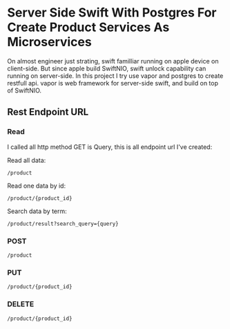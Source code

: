 # Server Side Swift With Postgres For Create Product Services As Microservices

On almost engineer just strating, swift  familliar running on apple device on client-side. But since apple build SwiftNIO, swift unlock capability can running on server-side. In this project I try use vapor and postgres to create restfull api. vapor is web framework for server-side swift, and build on top of SwiftNIO.


## Rest Endpoint URL

### Read

I called all http method GET is Query, this is all endpoint url I've created:

Read all data:

    /product
    
Read one data by id:

    /product/{product_id}

Search data by term:

    /product/result?search_query={query}

### POST

    /product


### PUT

    /product/{product_id}
    

### DELETE

    /product/{product_id}
